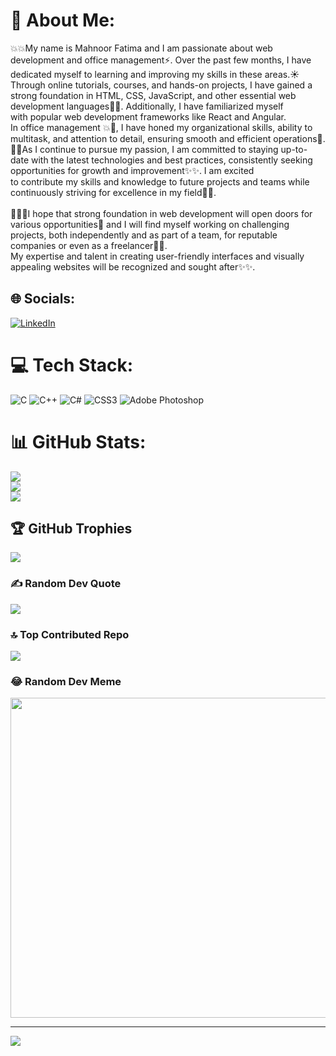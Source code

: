 # 💫 About Me:
💥💥My name is Mahnoor Fatima and I am passionate about web development and office management⚡. Over the past few months, I have dedicated myself to learning and improving my skills in these areas.☀<br>Through online tutorials, courses, and hands-on projects, I have gained a strong foundation in HTML, CSS, JavaScript, and other essential web development languages💫💫. Additionally, I have familiarized myself<br> with popular web development frameworks like React and Angular. <br>In office management 💥🌙, I have honed my organizational skills, ability to multitask, and attention to detail, ensuring smooth and efficient operations🌈. <br>🌟🌻As I continue to pursue my passion, I am committed to staying up-to-date with the latest technologies and best practices, consistently seeking opportunities for growth and improvement✨✨. I am excited<br> to contribute my skills and knowledge to future projects and teams while continuously striving for excellence in my field💫💫. <br><br>🌱🌺🌱I hope that strong foundation in web development will open doors for various opportunities🌲 and I will find myself working on challenging projects, both independently and as part of a team, for reputable<br> companies or even as a freelancer🌿🌟. <br>My expertise and talent in creating user-friendly interfaces and visually appealing websites will be recognized and sought after✨✨.


## 🌐 Socials:
[![LinkedIn](https://img.shields.io/badge/LinkedIn-%230077B5.svg?logo=linkedin&logoColor=white)](https://linkedin.com/in/https://www.linkedin.com/in/mahnoorfatima) 

# 💻 Tech Stack:
![C](https://img.shields.io/badge/c-%2300599C.svg?style=for-the-badge&logo=c&logoColor=white) ![C++](https://img.shields.io/badge/c++-%2300599C.svg?style=for-the-badge&logo=c%2B%2B&logoColor=white) ![C#](https://img.shields.io/badge/c%23-%23239120.svg?style=for-the-badge&logo=c-sharp&logoColor=white) ![CSS3](https://img.shields.io/badge/css3-%231572B6.svg?style=for-the-badge&logo=css3&logoColor=white) ![Adobe Photoshop](https://img.shields.io/badge/adobephotoshop-%2331A8FF.svg?style=for-the-badge&logo=adobephotoshop&logoColor=white)
# 📊 GitHub Stats:
![](https://github-readme-stats.vercel.app/api?username=hafizagithub6700&theme=blue-green&hide_border=false&include_all_commits=true&count_private=true)<br/>
![](https://github-readme-streak-stats.herokuapp.com/?user=hafizagithub6700&theme=blue-green&hide_border=false)<br/>
![](https://github-readme-stats.vercel.app/api/top-langs/?username=hafizagithub6700&theme=blue-green&hide_border=false&include_all_commits=true&count_private=true&layout=compact)

## 🏆 GitHub Trophies
![](https://github-profile-trophy.vercel.app/?username=hafizagithub6700&theme=onestar&no-frame=false&no-bg=false&margin-w=4)

### ✍️ Random Dev Quote
![](https://quotes-github-readme.vercel.app/api?type=vetical&theme=tokyonight)

### 🔝 Top Contributed Repo
![](https://github-contributor-stats.vercel.app/api?username=hafizagithub6700&limit=5&theme=dark&combine_all_yearly_contributions=true)

### 😂 Random Dev Meme
<img src="https://rm.up.railway.app/" width="512px"/>

---
[![](https://visitcount.itsvg.in/api?id=hafizagithub6700&icon=6&color=1)](https://visitcount.itsvg.in)

<!-- Proudly created with GPRM ( https://gprm.itsvg.in ) -->
